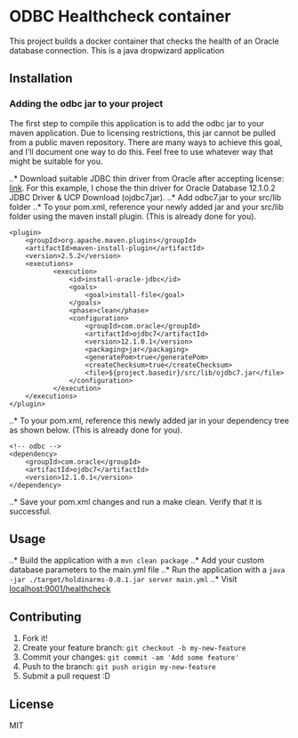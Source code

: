 # ODBC Healthcheck container

This project builds a docker container that checks the health of an Oracle database connection. This is a java dropwizard application

## Installation

### Adding the odbc jar to your project
The first step to compile this application is to add the odbc jar to your maven application. Due to licensing restrictions, this jar cannot be pulled from a public maven repository. There are many ways to achieve this goal, and I'll document one way to do this. Feel free to use whatever way that might be suitable for you. 

..* Download suitable JDBC thin driver from Oracle after accepting license: [link](http://www.oracle.com/technetwork/database/features/jdbc/index-091264.html). For this example, I chose the thin driver for Oracle Database 12.1.0.2 JDBC Driver & UCP Download (ojdbc7.jar).
..* Add odbc7.jar to your src/lib folder
..* To your pom.xml, reference your newly added jar and your src/lib folder using the maven install plugin. (This is already done for you).
```
<plugin>
    <groupId>org.apache.maven.plugins</groupId>
    <artifactId>maven-install-plugin</artifactId>
    <version>2.5.2</version>
	<executions>
	       <execution>
	           <id>install-oracle-jdbc</id>
	           <goals>
	               <goal>install-file</goal>
	           </goals>
	           <phase>clean</phase>
	           <configuration>
	               <groupId>com.oracle</groupId>
	               <artifactId>ojdbc7</artifactId>
	               <version>12.1.0.1</version>
	               <packaging>jar</packaging>
	               <generatePom>true</generatePom>
	               <createChecksum>true</createChecksum>
	               <file>${project.basedir}/src/lib/ojdbc7.jar</file>
	           </configuration>
	       </execution>
	</executions>
</plugin>
```
..* To your pom.xml, reference this newly added jar in your dependency tree as shown below. (This is already done for you).

```
<!-- odbc -->
<dependency>
    <groupId>com.oracle</groupId>
    <artifactId>ojdbc7</artifactId>
    <version>12.1.0.1</version>
</dependency>
```

..* Save your pom.xml changes and run a make clean. Verify that it is successful.

## Usage

..* Build the application with a `mvn clean package`
..* Add your custom database parameters to the main.yml file
..* Run the application with a `java -jar ./target/holdinarms-0.0.1.jar server main.yml`
..* Visit [localhost:9001/healthcheck](http://localhost:9001/healthcheck)

## Contributing

1. Fork it!
2. Create your feature branch: `git checkout -b my-new-feature`
3. Commit your changes: `git commit -am 'Add some feature'`
4. Push to the branch: `git push origin my-new-feature`
5. Submit a pull request :D


## License

MIT